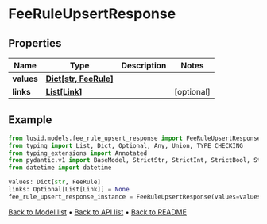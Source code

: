 # FeeRuleUpsertResponse

## Properties
Name | Type | Description | Notes
------------ | ------------- | ------------- | -------------
**values** | [**Dict[str, FeeRule]**](FeeRule.md) |  | 
**links** | [**List[Link]**](Link.md) |  | [optional] 
## Example

```python
from lusid.models.fee_rule_upsert_response import FeeRuleUpsertResponse
from typing import List, Dict, Optional, Any, Union, TYPE_CHECKING
from typing_extensions import Annotated
from pydantic.v1 import BaseModel, StrictStr, StrictInt, StrictBool, StrictFloat, StrictBytes, Field, validator, ValidationError, conlist, constr
from datetime import datetime

values: Dict[str, FeeRule]
links: Optional[List[Link]] = None
fee_rule_upsert_response_instance = FeeRuleUpsertResponse(values=values, links=links)

```

[Back to Model list](../README.md#documentation-for-models) &#8226; [Back to API list](../README.md#documentation-for-api-endpoints) &#8226; [Back to README](../README.md)

